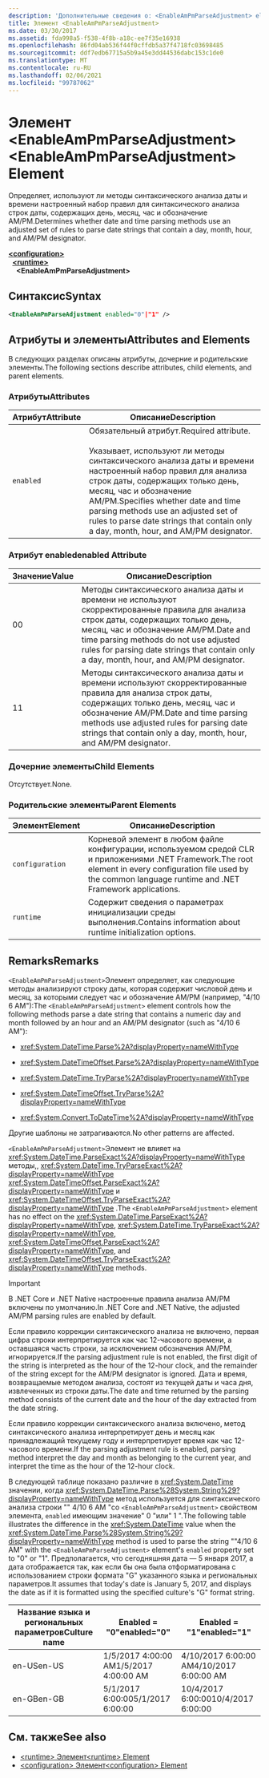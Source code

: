 ```yaml
---
description: 'Дополнительные сведения о: <EnableAmPmParseAdjustment> element'
title: Элемент <EnableAmPmParseAdjustment>
ms.date: 03/30/2017
ms.assetid: fda998a5-f538-4f8b-a18c-ee7f35e16938
ms.openlocfilehash: 86fd04ab536f44f0cffdb5a37f4718fc03698485
ms.sourcegitcommit: ddf7edb67715a5b9a45e3dd44536dabc153c1de0
ms.translationtype: MT
ms.contentlocale: ru-RU
ms.lasthandoff: 02/06/2021
ms.locfileid: "99787062"
---
```

# <a name="enableampmparseadjustment-element"></a><span data-ttu-id="4c1e1-103">Элемент \<EnableAmPmParseAdjustment></span><span class="sxs-lookup"><span data-stu-id="4c1e1-103">\<EnableAmPmParseAdjustment> Element</span></span>

<span data-ttu-id="4c1e1-104">Определяет, используют ли методы синтаксического анализа даты и времени настроенный набор правил для синтаксического анализа строк даты, содержащих день, месяц, час и обозначение AM/PM.</span><span class="sxs-lookup"><span data-stu-id="4c1e1-104">Determines whether date and time parsing methods use an adjusted set of rules to parse date strings that contain a day, month, hour, and AM/PM designator.</span></span>  
  
[**\<configuration>**](../configuration-element.md)\
&nbsp;&nbsp;[**\<runtime>**](runtime-element.md)\
&nbsp;&nbsp;&nbsp;&nbsp;**\<EnableAmPmParseAdjustment>**  
  
## <a name="syntax"></a><span data-ttu-id="4c1e1-105">Синтаксис</span><span class="sxs-lookup"><span data-stu-id="4c1e1-105">Syntax</span></span>  
  
```xml  
<EnableAmPmParseAdjustment enabled="0"|"1" />  
```  
  
## <a name="attributes-and-elements"></a><span data-ttu-id="4c1e1-106">Атрибуты и элементы</span><span class="sxs-lookup"><span data-stu-id="4c1e1-106">Attributes and Elements</span></span>  

 <span data-ttu-id="4c1e1-107">В следующих разделах описаны атрибуты, дочерние и родительские элементы.</span><span class="sxs-lookup"><span data-stu-id="4c1e1-107">The following sections describe attributes, child elements, and parent elements.</span></span>  
  
### <a name="attributes"></a><span data-ttu-id="4c1e1-108">Атрибуты</span><span class="sxs-lookup"><span data-stu-id="4c1e1-108">Attributes</span></span>  
  
|<span data-ttu-id="4c1e1-109">Атрибут</span><span class="sxs-lookup"><span data-stu-id="4c1e1-109">Attribute</span></span>|<span data-ttu-id="4c1e1-110">Описание</span><span class="sxs-lookup"><span data-stu-id="4c1e1-110">Description</span></span>|  
|---------------|-----------------|  
|`enabled`|<span data-ttu-id="4c1e1-111">Обязательный атрибут.</span><span class="sxs-lookup"><span data-stu-id="4c1e1-111">Required attribute.</span></span><br /><br /> <span data-ttu-id="4c1e1-112">Указывает, используют ли методы синтаксического анализа даты и времени настроенный набор правил для анализа строк даты, содержащих только день, месяц, час и обозначение AM/PM.</span><span class="sxs-lookup"><span data-stu-id="4c1e1-112">Specifies whether date and time parsing methods use an adjusted set of rules to parse date strings that contain only a day, month, hour, and AM/PM designator.</span></span>|  
  
### <a name="enabled-attribute"></a><span data-ttu-id="4c1e1-113">Атрибут enabled</span><span class="sxs-lookup"><span data-stu-id="4c1e1-113">enabled Attribute</span></span>  
  
|<span data-ttu-id="4c1e1-114">Значение</span><span class="sxs-lookup"><span data-stu-id="4c1e1-114">Value</span></span>|<span data-ttu-id="4c1e1-115">Описание</span><span class="sxs-lookup"><span data-stu-id="4c1e1-115">Description</span></span>|  
|-----------|-----------------|  
|<span data-ttu-id="4c1e1-116">0</span><span class="sxs-lookup"><span data-stu-id="4c1e1-116">0</span></span>|<span data-ttu-id="4c1e1-117">Методы синтаксического анализа даты и времени не используют скорректированные правила для анализа строк даты, содержащих только день, месяц, час и обозначение AM/PM.</span><span class="sxs-lookup"><span data-stu-id="4c1e1-117">Date and time parsing methods do not use adjusted rules for parsing date strings that contain only a day, month, hour, and AM/PM designator.</span></span>|  
|<span data-ttu-id="4c1e1-118">1</span><span class="sxs-lookup"><span data-stu-id="4c1e1-118">1</span></span>|<span data-ttu-id="4c1e1-119">Методы синтаксического анализа даты и времени используют скорректированные правила для анализа строк даты, содержащих только день, месяц, час и обозначение AM/PM.</span><span class="sxs-lookup"><span data-stu-id="4c1e1-119">Date and time parsing methods use adjusted rules for parsing date strings that contain only a day, month, hour, and AM/PM designator.</span></span>|  
  
### <a name="child-elements"></a><span data-ttu-id="4c1e1-120">Дочерние элементы</span><span class="sxs-lookup"><span data-stu-id="4c1e1-120">Child Elements</span></span>  

 <span data-ttu-id="4c1e1-121">Отсутствует.</span><span class="sxs-lookup"><span data-stu-id="4c1e1-121">None.</span></span>  
  
### <a name="parent-elements"></a><span data-ttu-id="4c1e1-122">Родительские элементы</span><span class="sxs-lookup"><span data-stu-id="4c1e1-122">Parent Elements</span></span>  
  
|<span data-ttu-id="4c1e1-123">Элемент</span><span class="sxs-lookup"><span data-stu-id="4c1e1-123">Element</span></span>|<span data-ttu-id="4c1e1-124">Описание</span><span class="sxs-lookup"><span data-stu-id="4c1e1-124">Description</span></span>|  
|-------------|-----------------|  
|`configuration`|<span data-ttu-id="4c1e1-125">Корневой элемент в любом файле конфигурации, используемом средой CLR и приложениями .NET Framework.</span><span class="sxs-lookup"><span data-stu-id="4c1e1-125">The root element in every configuration file used by the common language runtime and .NET Framework applications.</span></span>|  
|`runtime`|<span data-ttu-id="4c1e1-126">Содержит сведения о параметрах инициализации среды выполнения.</span><span class="sxs-lookup"><span data-stu-id="4c1e1-126">Contains information about runtime initialization options.</span></span>|  
  
## <a name="remarks"></a><span data-ttu-id="4c1e1-127">Remarks</span><span class="sxs-lookup"><span data-stu-id="4c1e1-127">Remarks</span></span>  

 <span data-ttu-id="4c1e1-128">`<EnableAmPmParseAdjustment>`Элемент определяет, как следующие методы анализируют строку даты, которая содержит числовой день и месяц, за которыми следует час и обозначение AM/PM (например, "4/10 6 AM"):</span><span class="sxs-lookup"><span data-stu-id="4c1e1-128">The `<EnableAmPmParseAdjustment>` element controls how the following methods parse a date string that contains a numeric day and month followed by an hour and an AM/PM designator (such as "4/10 6 AM"):</span></span>  
  
- <xref:System.DateTime.Parse%2A?displayProperty=nameWithType>  
  
- <xref:System.DateTimeOffset.Parse%2A?displayProperty=nameWithType>  
  
- <xref:System.DateTime.TryParse%2A?displayProperty=nameWithType>  
  
- <xref:System.DateTimeOffset.TryParse%2A?displayProperty=nameWithType>  
  
- <xref:System.Convert.ToDateTime%2A?displayProperty=nameWithType>  
  
 <span data-ttu-id="4c1e1-129">Другие шаблоны не затрагиваются.</span><span class="sxs-lookup"><span data-stu-id="4c1e1-129">No other patterns are affected.</span></span>  
  
 <span data-ttu-id="4c1e1-130">`<EnableAmPmParseAdjustment>`Элемент не влияет на <xref:System.DateTime.ParseExact%2A?displayProperty=nameWithType> методы,, <xref:System.DateTime.TryParseExact%2A?displayProperty=nameWithType> <xref:System.DateTimeOffset.ParseExact%2A?displayProperty=nameWithType> и <xref:System.DateTimeOffset.TryParseExact%2A?displayProperty=nameWithType> .</span><span class="sxs-lookup"><span data-stu-id="4c1e1-130">The `<EnableAmPmParseAdjustment>` element has no effect on the  <xref:System.DateTime.ParseExact%2A?displayProperty=nameWithType>,  <xref:System.DateTime.TryParseExact%2A?displayProperty=nameWithType>, <xref:System.DateTimeOffset.ParseExact%2A?displayProperty=nameWithType>, and <xref:System.DateTimeOffset.TryParseExact%2A?displayProperty=nameWithType> methods.</span></span>  
  
> [!IMPORTANT]
> <span data-ttu-id="4c1e1-131">В .NET Core и .NET Native настроенные правила анализа AM/PM включены по умолчанию.</span><span class="sxs-lookup"><span data-stu-id="4c1e1-131">In .NET Core and .NET Native, the adjusted AM/PM parsing rules are enabled by default.</span></span>  
  
 <span data-ttu-id="4c1e1-132">Если правило коррекции синтаксического анализа не включено, первая цифра строки интерпретируется как час 12-часового времени, а оставшаяся часть строки, за исключением обозначения AM/PM, игнорируется.</span><span class="sxs-lookup"><span data-stu-id="4c1e1-132">If the parsing adjustment rule is not enabled, the first digit of the string is interpreted as the hour of the 12-hour clock, and the remainder of the string except for the AM/PM designator is ignored.</span></span> <span data-ttu-id="4c1e1-133">Дата и время, возвращаемые методом анализа, состоят из текущей даты и часа дня, извлеченных из строки даты.</span><span class="sxs-lookup"><span data-stu-id="4c1e1-133">The date and time returned by the parsing method consists of the current date and the hour of the day extracted from the date string.</span></span>  
  
 <span data-ttu-id="4c1e1-134">Если правило коррекции синтаксического анализа включено, метод синтаксического анализа интерпретирует день и месяц как принадлежащий текущему году и интерпретирует время как час 12-часового времени.</span><span class="sxs-lookup"><span data-stu-id="4c1e1-134">If the parsing adjustment rule is enabled, parsing method interpret the day and month as belonging to the current year, and interpret the time as the hour of the 12-hour clock.</span></span>  
  
 <span data-ttu-id="4c1e1-135">В следующей таблице показано различие в <xref:System.DateTime> значении, когда <xref:System.DateTime.Parse%28System.String%29?displayProperty=nameWithType> метод используется для синтаксического анализа строки "" 4/10 6 AM "со `<EnableAmPmParseAdjustment>` свойством элемента, `enabled` имеющим значение" 0 "или" 1 ".</span><span class="sxs-lookup"><span data-stu-id="4c1e1-135">The following table illustrates the difference in the <xref:System.DateTime> value when the <xref:System.DateTime.Parse%28System.String%29?displayProperty=nameWithType> method is used to parse the string ""4/10 6 AM" with the `<EnableAmPmParseAdjustment>` element's `enabled` property  set to "0" or "1".</span></span> <span data-ttu-id="4c1e1-136">Предполагается, что сегодняшняя дата — 5 января 2017, а дата отображается так, как если бы она была отформатирована с использованием строки формата "G" указанного языка и региональных параметров.</span><span class="sxs-lookup"><span data-stu-id="4c1e1-136">It assumes that today's date is January 5, 2017, and displays the date as if it is formatted using the specified culture's "G" format string.</span></span>  
  
|<span data-ttu-id="4c1e1-137">Название языка и региональных параметров</span><span class="sxs-lookup"><span data-stu-id="4c1e1-137">Culture name</span></span>|<span data-ttu-id="4c1e1-138">Enabled = "0"</span><span class="sxs-lookup"><span data-stu-id="4c1e1-138">enabled="0"</span></span>|<span data-ttu-id="4c1e1-139">Enabled = "1"</span><span class="sxs-lookup"><span data-stu-id="4c1e1-139">enabled="1"</span></span>|  
|------------------|------------------|------------------|  
|<span data-ttu-id="4c1e1-140">en-US</span><span class="sxs-lookup"><span data-stu-id="4c1e1-140">en-US</span></span>|<span data-ttu-id="4c1e1-141">1/5/2017 4:00:00 AM</span><span class="sxs-lookup"><span data-stu-id="4c1e1-141">1/5/2017 4:00:00 AM</span></span>|<span data-ttu-id="4c1e1-142">4/10/2017 6:00:00 AM</span><span class="sxs-lookup"><span data-stu-id="4c1e1-142">4/10/2017 6:00:00 AM</span></span>|  
|<span data-ttu-id="4c1e1-143">en-GB</span><span class="sxs-lookup"><span data-stu-id="4c1e1-143">en-GB</span></span>|<span data-ttu-id="4c1e1-144">5/1/2017 6:00:00</span><span class="sxs-lookup"><span data-stu-id="4c1e1-144">5/1/2017 6:00:00</span></span>|<span data-ttu-id="4c1e1-145">10/4/2017 6:00:00</span><span class="sxs-lookup"><span data-stu-id="4c1e1-145">10/4/2017 6:00:00</span></span>|  
  
## <a name="see-also"></a><span data-ttu-id="4c1e1-146">См. также</span><span class="sxs-lookup"><span data-stu-id="4c1e1-146">See also</span></span>

- [<span data-ttu-id="4c1e1-147">\<runtime> Элемент</span><span class="sxs-lookup"><span data-stu-id="4c1e1-147">\<runtime> Element</span></span>](runtime-element.md)
- [<span data-ttu-id="4c1e1-148">\<configuration> Элемент</span><span class="sxs-lookup"><span data-stu-id="4c1e1-148">\<configuration> Element</span></span>](../configuration-element.md)
